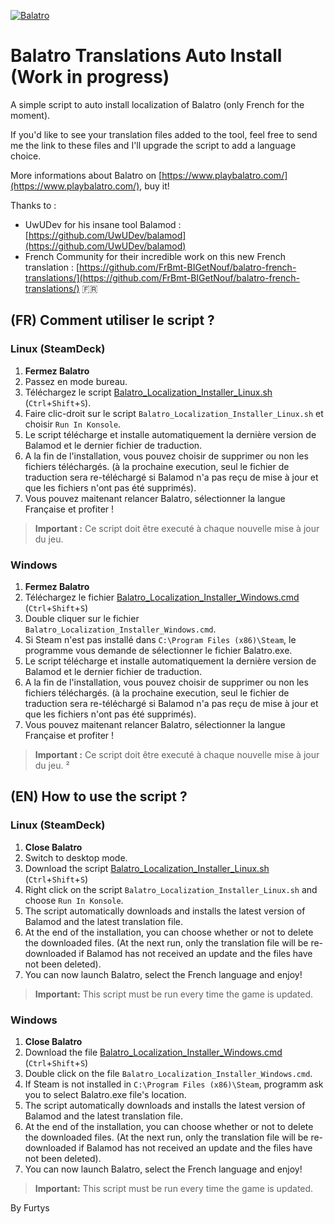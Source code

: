 
[![Balatro](https://www.playbalatro.com/assets/logo2-C9SU2BrI.png)](https://www.playbalatro.com/)

# Balatro Translations Auto Install (Work in progress)

A simple script to auto install localization of Balatro (only French for the moment).

If you'd like to see your translation files added to the tool, feel free to send me the link to these files and I'll upgrade the script to add a language choice.

More informations about Balatro on [https://www.playbalatro.com/](https://www.playbalatro.com/), buy it!

Thanks to :
- UwUDev for his insane tool Balamod : [https://github.com/UwUDev/balamod](https://github.com/UwUDev/balamod)
- French Community for their incredible work on this new French translation : [https://github.com/FrBmt-BIGetNouf/balatro-french-translations/](https://github.com/FrBmt-BIGetNouf/balatro-french-translations/) 🇫🇷

## (FR) Comment utiliser le script ?

### Linux (SteamDeck)
1. **Fermez Balatro**
2. Passez en mode bureau.
3. Téléchargez le script [Balatro_Localization_Installer_Linux.sh](https://github.com/Furtys/Balatro_Localization_Installer/blob/main/Balatro_Localization_Installer_Linux.sh) (`Ctrl`+`Shift`+`S`).
4. Faire clic-droit sur le script `Balatro_Localization_Installer_Linux.sh` et choisir `Run In Konsole`.
5. Le script télécharge et installe automatiquement la dernière version de Balamod et le dernier fichier de traduction.
6. A la fin de l'installation, vous pouvez choisir de supprimer ou non les fichiers téléchargés. (à la prochaine execution, seul le fichier de traduction sera re-téléchargé si Balamod n'a pas reçu de mise à jour et que les fichiers n'ont pas été supprimés).
7. Vous pouvez maitenant relancer Balatro, sélectionner la langue Française et profiter !

> **Important :** Ce script doit être executé à chaque nouvelle mise à jour du jeu.

### Windows
1. **Fermez Balatro**
2. Téléchargez le fichier [Balatro_Localization_Installer_Windows.cmd](https://github.com/Furtys/Balatro_Localization_Installer/blob/main/Balatro_Localization_Installer_Windows.cmd) (`Ctrl`+`Shift`+`S`)
3. Double cliquer sur le fichier `Balatro_Localization_Installer_Windows.cmd`.
4. Si Steam n'est pas installé dans `C:\Program Files (x86)\Steam`, le programme vous demande de sélectionner le fichier Balatro.exe.
5. Le script télécharge et installe automatiquement la dernière version de Balamod et le dernier fichier de traduction.
6. A la fin de l'installation, vous pouvez choisir de supprimer ou non les fichiers téléchargés. (à la prochaine execution, seul le fichier de traduction sera re-téléchargé si Balamod n'a pas reçu de mise à jour et que les fichiers n'ont pas été supprimés).
7. Vous pouvez maitenant relancer Balatro, sélectionner la langue Française et profiter !

> **Important :** Ce script doit être executé à chaque nouvelle mise à jour du jeu.
²
## (EN) How to use the script ?

### Linux (SteamDeck)
1. **Close Balatro**
2. Switch to desktop mode.
3. Download the script [Balatro_Localization_Installer_Linux.sh](https://github.com/Furtys/Balatro_Localization_Installer/blob/main/Balatro_Localization_Installer_Linux.sh) (`Ctrl`+`Shift`+`S`)
4. Right click on the script `Balatro_Localization_Installer_Linux.sh` and choose `Run In Konsole`.
5. The script automatically downloads and installs the latest version of Balamod and the latest translation file.
6. At the end of the installation, you can choose whether or not to delete the downloaded files. (At the next run, only the translation file will be re-downloaded if Balamod has not received an update and the files have not been deleted).
7. You can now launch Balatro, select the French language and enjoy!

> **Important:** This script must be run every time the game is updated.

### Windows
1. **Close Balatro**
2. Download the file [Balatro_Localization_Installer_Windows.cmd](https://github.com/Furtys/Balatro_Localization_Installer/blob/main/Balatro_Localization_Installer_Windows.cmd) (`Ctrl`+`Shift`+`S`)
3. Double click on the file `Balatro_Localization_Installer_Windows.cmd`. 
4. If Steam is not installed in `C:\Program Files (x86)\Steam`, programm ask you to select Balatro.exe file's location.
5. The script automatically downloads and installs the latest version of Balamod and the latest translation file.
6. At the end of the installation, you can choose whether or not to delete the downloaded files. (At the next run, only the translation file will be re-downloaded if Balamod has not received an update and the files have not been deleted).
7. You can now launch Balatro, select the French language and enjoy!

> **Important:** This script must be run every time the game is updated.

By Furtys